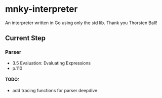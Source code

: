 # mnky-interpreter

An interpreter written in Go using only the std lib. Thank you Thorsten Ball!

## Current Step

### Parser

- 3.5 Evaluation: Evaluating Expressions
- p.110

#### TODO:
- add tracing functions for parser deepdive

<!-- ```bash
  lexer.go
``` -->
